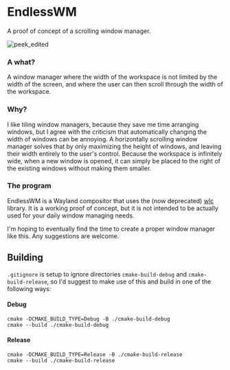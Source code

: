 # EndlessWM
A proof of concept of a scrolling window manager.

![peek_edited](https://user-images.githubusercontent.com/22796326/114103881-2ebebd00-98ca-11eb-80c1-d9d5616c0b2b.gif)

### A what?
A window manager where the width of the workspace is not limited by the width of the screen, and where the user can then scroll through the width of the workspace.

### Why?
I like tiling window managers, because they save me time arranging windows, but I agree with the criticism that automatically changing the width of windows can be annoying.
A horizontally scrolling window manager solves that by only maximizing the height of windows, and leaving their width entirely to the user's control.
Because the workspace is infinitely wide, when a new window is opened, it can simply be placed to the right of the existing windows without making them smaller.

### The program
EndlessWM is a Wayland compositor that uses the (now deprecated) [wlc](https://github.com/Cloudef/wlc) library.
It is a working proof of concept, but it is not intended to be actually used for your daily window managing needs.

I'm hoping to eventually find the time to create a proper window manager like this.
Any suggestions are welcome.

## Building
`.gitignore` is setup to ignore directories `cmake-build-debug` and `cmake-build-release`, so I'd suggest to make use of this and build in one of the following ways:

#### Debug
```
cmake -DCMAKE_BUILD_TYPE=Debug -B ./cmake-build-debug
cmake --build ./cmake-build-debug
```

#### Release
```
cmake -DCMAKE_BUILD_TYPE=Release -B ./cmake-build-release
cmake --build ./cmake-build-release
```
